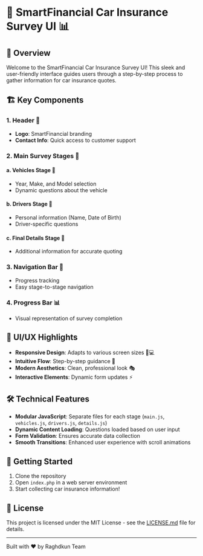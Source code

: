 # 🚗 SmartFinancial Car Insurance Survey UI 📊

## 🌟 Overview

Welcome to the SmartFinancial Car Insurance Survey UI! This sleek and user-friendly interface guides users through a step-by-step process to gather information for car insurance quotes.

## 🏗️ Key Components

### 1. Header 🏢
- **Logo**: SmartFinancial branding
- **Contact Info**: Quick access to customer support

### 2. Main Survey Stages 🔢

#### a. Vehicles Stage 🚙
- Year, Make, and Model selection
- Dynamic questions about the vehicle

#### b. Drivers Stage 👤
- Personal information (Name, Date of Birth)
- Driver-specific questions

#### c. Final Details Stage 🏁
- Additional information for accurate quoting

### 3. Navigation Bar 🧭
- Progress tracking
- Easy stage-to-stage navigation

### 4. Progress Bar 📊
- Visual representation of survey completion

## 🎨 UI/UX Highlights

- **Responsive Design**: Adapts to various screen sizes 📱💻
- **Intuitive Flow**: Step-by-step guidance 👣
- **Modern Aesthetics**: Clean, professional look 🎭
- **Interactive Elements**: Dynamic form updates ⚡

## 🛠️ Technical Features

- **Modular JavaScript**: Separate files for each stage (`main.js`, `vehicles.js`, `drivers.js`, `details.js`)
- **Dynamic Content Loading**: Questions loaded based on user input
- **Form Validation**: Ensures accurate data collection
- **Smooth Transitions**: Enhanced user experience with scroll animations

## 🚀 Getting Started

1. Clone the repository
2. Open `index.php` in a web server environment
3. Start collecting car insurance information!

## 📄 License

This project is licensed under the MIT License - see the [LICENSE.md](LICENSE.md) file for details.

---

Built with ❤️ by Raghdkun Team
